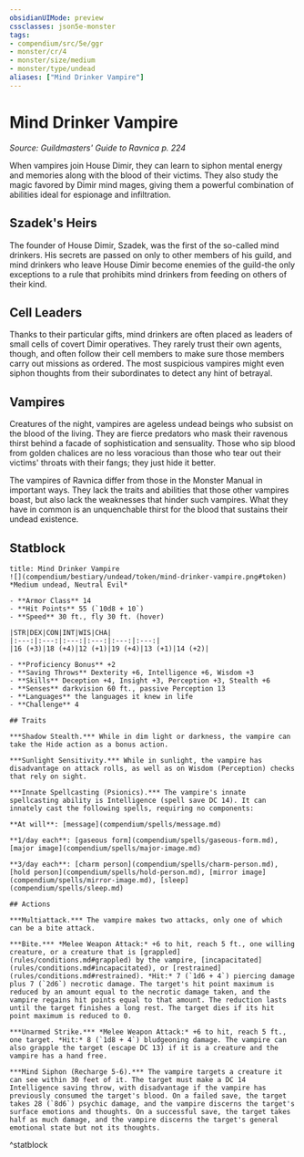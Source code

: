 ```yaml
---
obsidianUIMode: preview
cssclasses: json5e-monster
tags:
- compendium/src/5e/ggr
- monster/cr/4
- monster/size/medium
- monster/type/undead
aliases: ["Mind Drinker Vampire"]
---
```

# Mind Drinker Vampire
*Source: Guildmasters' Guide to Ravnica p. 224*  

When vampires join House Dimir, they can learn to siphon mental energy and memories along with the blood of their victims. They also study the magic favored by Dimir mind mages, giving them a powerful combination of abilities ideal for espionage and infiltration.

## Szadek's Heirs

The founder of House Dimir, Szadek, was the first of the so-called mind drinkers. His secrets are passed on only to other members of his guild, and mind drinkers who leave House Dimir become enemies of the guild-the only exceptions to a rule that prohibits mind drinkers from feeding on others of their kind.

## Cell Leaders

Thanks to their particular gifts, mind drinkers are often placed as leaders of small cells of covert Dimir operatives. They rarely trust their own agents, though, and often follow their cell members to make sure those members carry out missions as ordered. The most suspicious vampires might even siphon thoughts from their subordinates to detect any hint of betrayal.

## Vampires

Creatures of the night, vampires are ageless undead beings who subsist on the blood of the living. They are fierce predators who mask their ravenous thirst behind a facade of sophistication and sensuality. Those who sip blood from golden chalices are no less voracious than those who tear out their victims' throats with their fangs; they just hide it better.

The vampires of Ravnica differ from those in the Monster Manual in important ways. They lack the traits and abilities that those other vampires boast, but also lack the weaknesses that hinder such vampires. What they have in common is an unquenchable thirst for the blood that sustains their undead existence.

## Statblock

```ad-statblock
title: Mind Drinker Vampire
![](compendium/bestiary/undead/token/mind-drinker-vampire.png#token)
*Medium undead, Neutral Evil*

- **Armor Class** 14 
- **Hit Points** 55 (`10d8 + 10`)
- **Speed** 30 ft., fly 30 ft. (hover)

|STR|DEX|CON|INT|WIS|CHA|
|:---:|:---:|:---:|:---:|:---:|:---:|
|16 (+3)|18 (+4)|12 (+1)|19 (+4)|13 (+1)|14 (+2)|

- **Proficiency Bonus** +2
- **Saving Throws** Dexterity +6, Intelligence +6, Wisdom +3
- **Skills** Deception +4, Insight +3, Perception +3, Stealth +6
- **Senses** darkvision 60 ft., passive Perception 13
- **Languages** the languages it knew in life
- **Challenge** 4

## Traits

***Shadow Stealth.*** While in dim light or darkness, the vampire can take the Hide action as a bonus action.

***Sunlight Sensitivity.*** While in sunlight, the vampire has disadvantage on attack rolls, as well as on Wisdom (Perception) checks that rely on sight.

***Innate Spellcasting (Psionics).*** The vampire's innate spellcasting ability is Intelligence (spell save DC 14). It can innately cast the following spells, requiring no components:

**At will**: [message](compendium/spells/message.md)

**1/day each**: [gaseous form](compendium/spells/gaseous-form.md), [major image](compendium/spells/major-image.md)

**3/day each**: [charm person](compendium/spells/charm-person.md), [hold person](compendium/spells/hold-person.md), [mirror image](compendium/spells/mirror-image.md), [sleep](compendium/spells/sleep.md)

## Actions

***Multiattack.*** The vampire makes two attacks, only one of which can be a bite attack.

***Bite.*** *Melee Weapon Attack:* +6 to hit, reach 5 ft., one willing creature, or a creature that is [grappled](rules/conditions.md#grappled) by the vampire, [incapacitated](rules/conditions.md#incapacitated), or [restrained](rules/conditions.md#restrained). *Hit:* 7 (`1d6 + 4`) piercing damage plus 7 (`2d6`) necrotic damage. The target's hit point maximum is reduced by an amount equal to the necrotic damage taken, and the vampire regains hit points equal to that amount. The reduction lasts until the target finishes a long rest. The target dies if its hit point maximum is reduced to 0.

***Unarmed Strike.*** *Melee Weapon Attack:* +6 to hit, reach 5 ft., one target. *Hit:* 8 (`1d8 + 4`) bludgeoning damage. The vampire can also grapple the target (escape DC 13) if it is a creature and the vampire has a hand free.

***Mind Siphon (Recharge 5-6).*** The vampire targets a creature it can see within 30 feet of it. The target must make a DC 14 Intelligence saving throw, with disadvantage if the vampire has previously consumed the target's blood. On a failed save, the target takes 28 (`8d6`) psychic damage, and the vampire discerns the target's surface emotions and thoughts. On a successful save, the target takes half as much damage, and the vampire discerns the target's general emotional state but not its thoughts.
```
^statblock